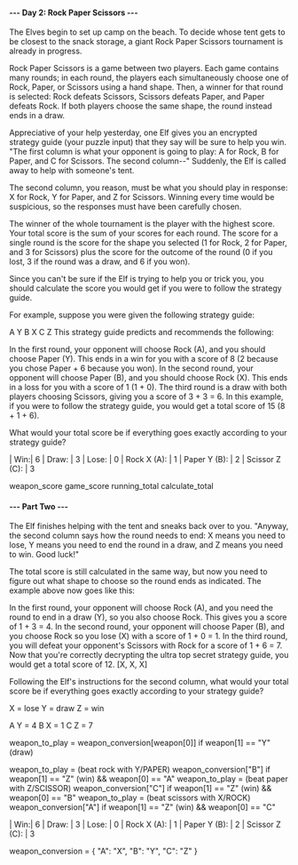 #### --- Day 2: Rock Paper Scissors ---
The Elves begin to set up camp on the beach. To decide whose tent gets to be closest to the snack storage, a giant Rock Paper Scissors tournament is already in progress.

Rock Paper Scissors is a game between two players. Each game contains many rounds; in each round, the players each simultaneously choose one of Rock, Paper, or Scissors using a hand shape. Then, a winner for that round is selected: Rock defeats Scissors, Scissors defeats Paper, and Paper defeats Rock. If both players choose the same shape, the round instead ends in a draw.

Appreciative of your help yesterday, one Elf gives you an encrypted strategy guide (your puzzle input) that they say will be sure to help you win. "The first column is what your opponent is going to play: A for Rock, B for Paper, and C for Scissors. The second column--" Suddenly, the Elf is called away to help with someone's tent.

The second column, you reason, must be what you should play in response: X for Rock, Y for Paper, and Z for Scissors. Winning every time would be suspicious, so the responses must have been carefully chosen.

The winner of the whole tournament is the player with the highest score. Your total score is the sum of your scores for each round. The score for a single round is the score for the shape you selected (1 for Rock, 2 for Paper, and 3 for Scissors) plus the score for the outcome of the round (0 if you lost, 3 if the round was a draw, and 6 if you won).

Since you can't be sure if the Elf is trying to help you or trick you, you should calculate the score you would get if you were to follow the strategy guide.

For example, suppose you were given the following strategy guide:

A Y
B X
C Z
This strategy guide predicts and recommends the following:

In the first round, your opponent will choose Rock (A), and you should choose Paper (Y). This ends in a win for you with a score of 8 (2 because you chose Paper + 6 because you won).
In the second round, your opponent will choose Paper (B), and you should choose Rock (X). This ends in a loss for you with a score of 1 (1 + 0).
The third round is a draw with both players choosing Scissors, giving you a score of 3 + 3 = 6.
In this example, if you were to follow the strategy guide, you would get a total score of 15 (8 + 1 + 6).

What would your total score be if everything goes exactly according to your strategy guide?

| Win:| 6
| Draw: | 3
| Lose: | 0
| Rock X (A): | 1
| Paper Y (B): | 2
| Scissor Z (C): | 3

weapon_score
game_score
running_total
calculate_total


#### --- Part Two ---
The Elf finishes helping with the tent and sneaks back over to you. "Anyway, the second column says how the round needs to end: X means you need to lose, Y means you need to end the round in a draw, and Z means you need to win. Good luck!"

The total score is still calculated in the same way, but now you need to figure out what shape to choose so the round ends as indicated. The example above now goes like this:

In the first round, your opponent will choose Rock (A), and you need the round to end in a draw (Y), so you also choose Rock. This gives you a score of 1 + 3 = 4.
In the second round, your opponent will choose Paper (B), and you choose Rock so you lose (X) with a score of 1 + 0 = 1.
In the third round, you will defeat your opponent's Scissors with Rock for a score of 1 + 6 = 7.
Now that you're correctly decrypting the ultra top secret strategy guide, you would get a total score of 12.
[X, X, X]

Following the Elf's instructions for the second column, what would your total score be if everything goes exactly according to your strategy guide?

X = lose
Y = draw
Z = win

A Y = 4
B X = 1
C Z = 7

weapon_to_play = weapon_conversion[weapon[0]] if weapon[1] == "Y" (draw)

weapon_to_play = (beat rock with Y/PAPER) weapon_conversion["B"] if weapon[1] == "Z" (win) && weapon[0] == "A"
weapon_to_play = (beat paper with Z/SCISSOR) weapon_conversion["C"] if weapon[1] == "Z" (win) && weapon[0] == "B"
weapon_to_play = (beat scissors with X/ROCK) weapon_conversion["A"] if weapon[1] == "Z" (win) && weapon[0] == "C"



| Win:| 6
| Draw: | 3
| Lose: | 0
| Rock X (A): | 1
| Paper Y (B): | 2
| Scissor Z (C): | 3

weapon_conversion = {
    "A": "X",
    "B": "Y",
    "C": "Z"
}
